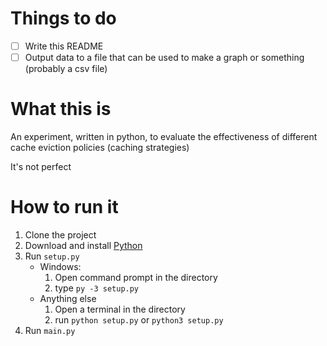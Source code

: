 # Things to do
- [ ] Write this README
- [ ] Output data to a file that can be used to make a graph or something (probably a csv file)

# What this is

An experiment, written in python, to evaluate the effectiveness of different cache eviction policies (caching strategies)

It's not perfect

# How to run it

1. Clone the project
2. Download and install [Python](https://www.python.org/downloads/)
3. Run `setup.py`
   * Windows:
        1. Open command prompt in the directory
        2. type `py -3 setup.py`
    * Anything else
        1. Open a terminal in the directory
        2. run `python setup.py` or `python3 setup.py`
4. Run `main.py`